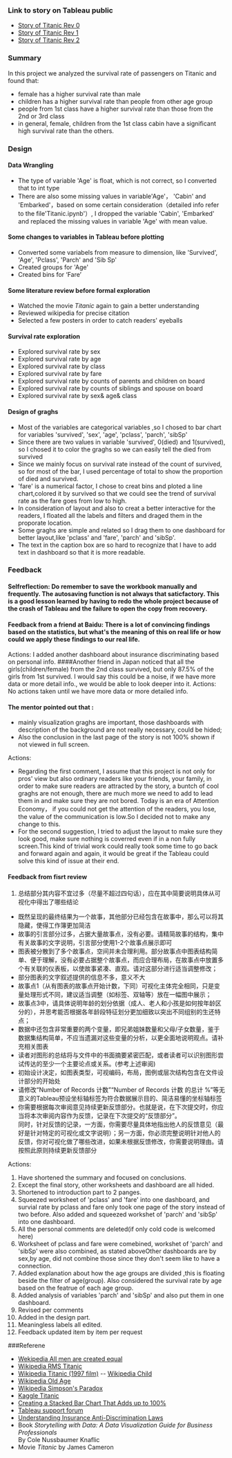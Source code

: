 ### Link to story on Tableau public
- [Story of Titanic Rev 0](https://public.tableau.com/profile/raywong1879#!/vizhome/shared/32T5D398J)
- [Story of Titanic Rev 1](https://public.tableau.com/profile/raywong1879#!/vizhome/StoryofTitanicRev3/StoryofTitanic?publish=yes)
- [Story of Titanic Rev 2](https://public.tableau.com/profile/raywong1879#!/vizhome/StoryofTitanicRev2/StoryofTitanic?publish=yes)



### Summary
In this project we analyzed the survival rate of passengers on Titanic and found that:   

- female has a higher survival rate than male
- children has a higher survival rate than people from other age group
- people from 1st class have a higher survival rate than those from the 2nd or 3rd class
- in general, female, children from the 1st class cabin have a significant high survival rate than the others.

### Design
#### Data Wrangling
- The type of variable 'Age' is float, which is not correct, so I converted that to int type
- There are also some missing values in variable'Age'，    'Cabin' and 'Embarked'，based on some certain consideration（detailed info refer to the file'Titanic.ipynb'）, I dropped the variable 'Cabin', 'Embarked' and replaced the missing values in variable 'Age' with mean value.

#### Some changes to variables in Tableau before plotting
- Converted some variabels from measure to dimension, like 'Survived', 'Age', 'Pclass', 'Parch' and 'Sib Sp'
- Created groups for 'Age'
- Created bins for ‘Fare’  

#### Some literature review before formal exploration
- Watched the movie *Titanic* again to gain a better understanding
- Reviewed wikipedia for precise citation
- Selected a few posters in order to catch readers' eyeballs

#### Survival rate exploration
- Explored survival rate by sex
- Explored survival rate by age
- Explored survival rate by class
- Explored survival rate by fare
- Explored survival rate by counts of parents and children on board
-  Explored survival rate by counts of siblings and spouse on board
- Explored survival rate by sex& age& class

#### Design of graghs
- Most of the variables are categorical variables ,so I chosed to bar chart for variables 'survived', 'sex', 'age', 'pclass', 'parch', 'sibSp'
- Since there are two values in variable 'survived', 0(died) and 1(survived), so I chosed it to color the graghs so we can easily tell the died from survived
- Since we mainly focus on survival rate instead of the count of survived, so for most of the bar, I used percentage of total to show the proportion of died and survived.
- 'fare' is a numerical factor, I chose to creat bins and ploted a line chart,colored it by survived so that we could see the trend of survival rate as the fare goes from low to high.
- In consideration of layout and also to creat a better interactive for the readers, I floated all the labels and filters and draged them in the proporate location.
- Some graghs are simple and related so I drag them to one dashboard for better layout,like 'pclass' and 'fare', 'parch' and 'sibSp'.
- The text in the caption box are so hard to recognize that I have to add text in dashboard so that it is more readable.



### Feedback
#### Selfreflection: Do remember to save the workbook manually and frequently. The autosaving function is not always that saticfactory. This is a good lesson learned by having to redo the whole project because of the crash of Tableau and the failure to open the copy from recovery.
#### Feedback from a friend at Baidu: There  is a lot of convincing findings based on the statistics, but what's the meaning of this on real life or how could we apply these findings to our real life. 
Actions: I added another dashboard about insurance discriminating based on personal info.
####Another friend in Japan noticed that all the girls(children/female) from the 2nd class survived, but only 87.5% of the girls from 1st survived. I would say this could be a noise, if we have more data or more detail info., we would be able to look deeper into it.
Actions: No actions taken until we have more data or more detailed info.
#### The mentor pointed out that :
- mainly visualization graghs are important, those dashboards with description of the background are not really necessary, could be hided;
-  Also the conclusion in the last page of the story is not 100% shown if not viewed in full screen. 

Actions:

- Regarding the first comment, I assume that this project is not only for pros' view but also ordinary readers like your friends, your family, in order to make sure readers are attracted by the story, a buntch of cool graghs are not enough, there are much more we need to add to lead them in and make sure they are not bored. Today is an era of Attention Economy， if you could not get the attention of the readers, you lose, the value of the communication is low.So I decided not to make any change to this. 
- For the second suggestion, I tried to adjust the layout to make sure they look good, make sure nothing is coverred even if in a non fully screen.This kind of trivial work could really took some time to go back and forward again and again, it would be great if the Tableau could solve this kind of issue at their end.

#### Feedback from fisrt review
1. 总结部分其内容不宜过多（尽量不超过四句话），应在其中简要说明具体从可视化中得出了哪些结论
- 既然呈现的最终结果为一个故事，其他部分已经包含在故事中，那么可以将其隐藏，使得工作簿更加简洁
- 故事的引言部分过多，占据大量故事点，没有必要。请精简故事的结构，集中有关故事的文字说明，引言部分使用1-2个故事点展示即可
- 图表被分散到了多个故事点，空间并未合理利用。部分故事点中图表结构简单、便于理解，没有必要占据整个故事点，而应合理布局，在故事点中放置多个有关联的仪表板，以使故事紧凑、直观。请对这部分进行适当调整修改；
- 部分图表的文字叙述提供的信息不多，意义不大
- 故事点1（从有图表的故事点开始计数，下同）可视化主体完全相同，只是变量处理形式不同，建议适当调整（如标签、双轴等）放在一幅图中展示；
- 故事点3中，请具体说明年龄的划分依据（成人、老人和小孩是如何按年龄区分的），并思考能否根据各年龄段特征划分更加细致以突出不同组别的生还特点；
- 数据中还包含非常重要的两个变量，即兄弟姐妹数量和父母/子女数量，鉴于数据集结构简单，不应当遗漏对这些变量的分析，以更全面地说明观点。请补充相关图表
- 读者对图形的总结将与文件中的书面摘要紧密匹配，或者读者可以识别图形尝试传达的至少一个主要论点或关系。(参考上述审阅)
- 初始设计决定，如图表类型，可视编码，布局，图例或层次结构包含在文件设计部分的开始处
- 请修改“Number of Records 计数”“Number of Records 计数 的总计 %”等无意义的Tableau预设坐标轴标签为符合数据展示目的、简洁易懂的坐标轴标签
- 你需要根据每次审阅意见持续更新反馈部分。也就是说，在下次提交时，你应当将本次审阅内容作为反馈，记录在下次提交的“反馈部分”。  
同时，针对反馈的记录，一方面，你需要尽量具体地指出他人的反馈意见（最好是针对特定的可视化或文字说明）；另一方面，你必须完整说明针对他人的反馈，你对可视化做了哪些改进，如果未根据反馈修改，你需要说明理由。请按照此原则持续更新反馈部分



Actions:

1.  Have shortened the summary and focused on conclusions. 
2. Except the final story, other worksheets and dashboard are all hided.
3.  Shortened to introduction part to 2 panges.
4. Squeezed worksheet of 'pclass' and 'fare' into one dashboard, and survial rate by pclass and fare only took one page of the story instead of two before. Also added and squeezed workshet of 'parch' and 'sibSp' into one dashboard.
5. All the personal comments are deleted(if only cold code is welcomed here)
6. Worksheet of pclass and fare were comebined, workshet of 'parch' and 'sibSp' were also combined, as stated aboveOther dashboards are by sex,by age, did not combine those since they don't seem like to have a connection.
7.  Added explanation about how the age groups are divided ,this is floating beside the filter of age(group). Also considered the survival rate by age based on the featrue of  each age group.
8. Added analysis of variables 'parch' and 'sibSp' and also put them in one dashboard.
9. Revised per comments
10. Added in the design part.
11. Meaningless labels all edited.
12. Feedback updated item by item per request

###Referene
- [Wekipedia All men are created equal](https://en.wikipedia.org/wiki/All_men_are_created_equal)
- [Wikipedia RMS Titanic](https://en.wikipedia.org/wiki/RMS_Titanic)
- [Wikipedia Titanic (1997 film)](https://en.wikipedia.org/wiki/Titanic_(1997_film))
-- [Wikipedia Child](https://en.wikipedia.org/wiki/Child)
- [Wikipedia Old Age](https://en.wikipedia.org/wiki/Old_age)
- [Wikipedia Simpson's Paradox](https://en.wikipedia.org/wiki/Simpson%27s_paradox)
- [Kaggle Titanic](https://www.kaggle.com/c/titanic/data)  
- [Creating a Stacked Bar Chart That Adds up to 100%](https://kb.tableau.com/articles/howto/stacked-100-percent-bar-chart) 
- [Tableau support forum](https://kb.tableau.com/articles/Issue/error-the-load-was-not-able-to-complete-successfully-opening-workbook?_ga=2.135072697.918744568.1557124930-1191679157.1556670794&_gac=1.160500303.1557489426.CjwKCAjwwtTmBRBqEiwA-b6c_1OC6dJwdVE0oDYGKzu-h2iTAEWQW8rPUF0uL7cJJDbRJYLpqdPu1BoCIZYQAvD_BwE)
- [Understanding Insurance Anti-Discrimination
Laws](https://repository.law.umich.edu/cgi/viewcontent.cgi?article=1163&context=law_econ_current)
-  Book *Storytelling with Data: A Data Visualization Guide for Business Professionals*   
By Cole Nussbaumer Knaflic
- Movie *Titanic* by James Cameron





























